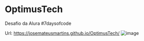 # OptimusTech
Desafio da Alura #7daysofcode

Url: https://josemateusmartins.github.io/OptimusTech/
![image](https://github.com/user-attachments/assets/2d631d93-f0fd-4560-b44b-1d769142224b)
